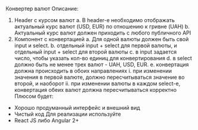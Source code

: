 Конвертер валют
Описание:
1. Header с курсом валют
 a. В header-е необходимо отображать актуальный курс валют (USD, EUR) по отношению к гривне (UAH)
 b. Актуальный курс валют должен приходить с любого публичного API
2. Компонент с конвертацией
 a. Для одной валюты должен быть свой input и select. 
 b. отдельный input + select для первой валюты, и отдельный input + select для второй валюты
 c. в input задается число, чтобы указать кол-во единиц для конвертирования
 d. в select должно быть не менее трех валют - UAH, USD, EUR.
 e. конвертация должна происходить в обоих направлениях 
   i. при изменении значения в первой валюте, должно пересчитываться значение во второй, и наоборот
   ii. при изменении валюты в каждом select-е, конвертация обеих валют должна пересчитываться корректно
Плюсом будет:
 - Хорошо продуманный интерфейс и внешний вид
 - Чистый код
Для реализации используйте
 - React JS либо Angular 2+
